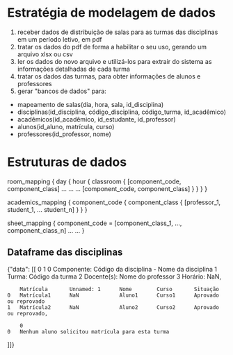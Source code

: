 # Estratégia de modelagem de dados

1) receber dados de distribuição de salas para as turmas das disciplinas em um período letivo, em pdf
2) tratar os dados do pdf de forma a habilitar o seu uso, gerando um arquivo xlsx ou csv
3) ler os dados do novo arquivo e utilizá-los para extrair do sistema as informações detalhadas de cada turma
4) tratar os dados das turmas, para obter informações de alunos e professores
4) gerar "bancos de dados" para: 
* mapeamento de salas(dia, hora, sala, id_disciplina)
* disciplinas(id_disciplina, código_disciplina, código_turma, id_acadêmico) 
* acadêmicos(id_acadêmico, id_estudante, id_professor)
* alunos(id_aluno, matrícula, curso)
* professores(id_professor, nome)

# Estruturas de dados

room_mapping {
    day {
        hour {
            classroom {
                [component_code, component_class]
                ...
                ...
                ...
                [component_code, component_class]
            }
        }
    }
}

academics_mapping {
    component_code {
        component_class {
                [professor_1, student_1, ... student_n]
        }
    }
}

sheet_mapping {
    component_code = [component_class_1, ..., component_class_n]
    ...
    ...
}

## Dataframe das disciplinas

{"data": 
[[
        0               1
    0   Componente:     Código da disciplina - Nome da disciplina
    1   Turma:          Código da turma
    2   Docente(s):     Nome do professor
    3   Horário:        NaN,     

        Matrícula       Unnamed: 1      Nome        Curso       Situação
    0   Matrícula1      NaN             Aluno1      Curso1      Aprovado ou reprovado
    1   Matrícula2      NaN             Aluno2      Curso2      Aprovado ou reprovado,

        0
    0   Nenhum aluno solicitou matrícula para esta turma
]]}
